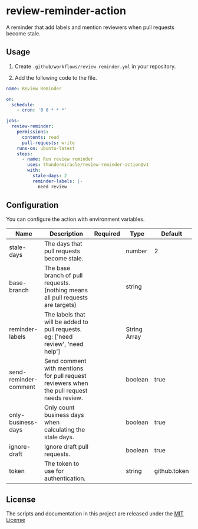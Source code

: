 # review-reminder-action

A reminder that add labels and mention reviewers when pull requests become stale.

## Usage

1. Create `.github/workflows/review-reminder.yml` in your repository.

2. Add the following code to the file.

```yml
name: Review Reminder

on:
  schedule:
    - cron: '0 0 * * *'

jobs:
  review-reminder:
    permissions:
      contents: read
      pull-requests: write
    runs-on: ubuntu-latest
    steps:
      - name: Run review reminder
        uses: thundermiracle/review-reminder-action@v1
        with:
          stale-days: 2
          reminder-labels: |-
            need review
```

## Configuration

You can configure the action with environment variables.

| Name                  | Description                                                                               | Required | Type         | Default      |
| --------------------- | ----------------------------------------------------------------------------------------- | -------- | ------------ | ------------ |
| stale-days            | The days that pull requests become stale.                                                 |          | number       | 2            |
| base-branch           | The base branch of pull requests.(nothing means all pull requests are targets)            |          | string       |              |
| reminder-labels       | The labels that will be added to pull requests. eg: ['need review', 'need help']          |          | String Array |              |
| send-reminder-comment | Send comment with mentions for pull request reviewers when the pull request needs review. |          | boolean      | true         |
| only-business-days    | Only count business days when calculating the stale days.                                 |          | boolean      | true         |
| ignore-draft          | Ignore draft pull requests.                                                               |          | boolean      | true         |
| token                 | The token to use for authentication.                                                      |          | string       | github.token |

## License

The scripts and documentation in this project are released under the [MIT License](./LICENSE)
